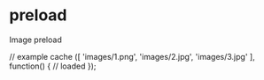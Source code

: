 preload
=======

Image preload

// example
cache ([ 'images/1.png', 'images/2.jpg', 'images/3.jpg' ], function() {
	// loaded
});
